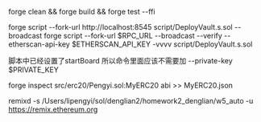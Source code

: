 
forge clean && forge build && forge test --ffi

forge script --fork-url http://localhost:8545 script/DeployVault.s.sol  --broadcast
forge script --fork-url $RPC_URL    --broadcast --verify --etherscan-api-key $ETHERSCAN_API_KEY -vvvv script/DeployVault.s.sol

脚本中已经设置了startBoard 所以命令里面应该不需要加
--private-key $PRIVATE_KEY


forge inspect src/erc20/Pengyi.sol:MyERC20 abi >> MyERC20.json


remixd -s /Users/lipengyi/sol/denglian2/homework2_denglian/w5_auto -u https://remix.ethereum.org

